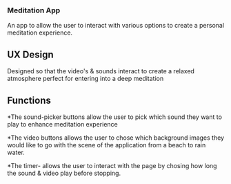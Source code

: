 ### Meditation App
An app to allow the user to interact with various options to create a personal meditation experience.

## UX Design
Designed so that the video's & sounds interact to create a relaxed atmosphere perfect for entering into a deep meditation

## Functions 
*The sound-picker buttons allow the user to pick which sound they want to play to enhance meditation experience

*The video buttons allows the user to chose which background images they would like to go with the scene of the application from a beach to rain water.

*The timer-  allows the user to interact with the page by chosing how long the sound & video play before stopping.

